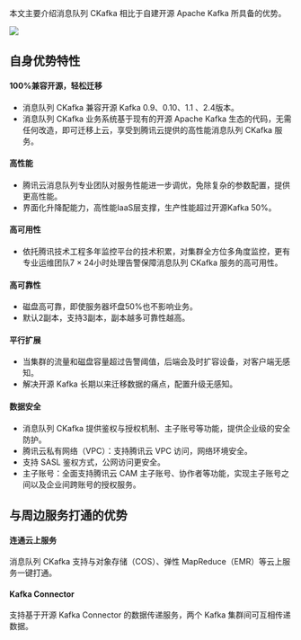 本文主要介绍消息队列 CKafka 相比于自建开源 Apache Kafka 所具备的优势。

![](https://main.qcloudimg.com/raw/61afe09bf008596f235e750a6c31854d.png)



## 自身优势特性

#### 100%兼容开源，轻松迁移
- 消息队列 CKafka 兼容开源 Kafka 0.9、0.10、1.1 、2.4版本。
- 消息队列 CKafka 业务系统基于现有的开源 Apache Kafka 生态的代码，无需任何改造，即可迁移上云，享受到腾讯云提供的高性能消息队列 CKafka 服务。

#### 高性能
- 腾讯云消息队列专业团队对服务性能进一步调优，免除复杂的参数配置，提供更高性能。
- 界面化升降配能力，高性能IaaS层支撑，生产性能超过开源Kafka 50%。

#### 高可用性
- 依托腾讯技术工程多年监控平台的技术积累，对集群全方位多角度监控，更有专业运维团队7 × 24小时处理告警保障消息队列 CKafka 服务的高可用性。

#### 高可靠性
- 磁盘高可靠，即使服务器坏盘50%也不影响业务。
- 默认2副本，支持3副本，副本越多可靠性越高。

#### 平行扩展
- 当集群的流量和磁盘容量超过告警阈值，后端会及时扩容设备，对客户端无感知。
- 解决开源 Kafka 长期以来迁移数据的痛点，配置升级无感知。

#### 数据安全
- 消息队列 CKafka 提供鉴权与授权机制、主子账号等功能，提供企业级的安全防护。
- 腾讯云私有网络（VPC）：支持腾讯云 VPC 访问，网络环境安全。
- 支持 SASL 鉴权方式，公网访问更安全。
- 主子账号：全面支持腾讯云 CAM 主子账号、协作者等功能，实现主子账号之间以及企业间跨账号的授权服务。

## 与周边服务打通的优势

#### 连通云上服务

消息队列 CKafka 支持与对象存储（COS）、弹性 MapReduce（EMR）等云上服务一键打通。

#### Kafka Connector

支持基于开源 Kafka Connector 的数据传递服务，两个 Kafka 集群间可互相传递数据。

